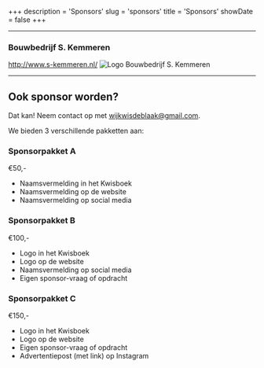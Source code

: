 +++
description = 'Sponsors'
slug = 'sponsors'
title = 'Sponsors'
showDate = false
+++

---

### Bouwbedrijf S. Kemmeren
http://www.s-kemmeren.nl/
![Logo Bouwbedrijf S. Kemmeren](/images/logo-bouwbedrijf-kemmer.png)

---

## Ook sponsor worden?
Dat kan! Neem contact op met [wijkwisdeblaak@gmail.com](mailto:wijkwisdeblaak@gmail.com).

We bieden 3 verschillende pakketten aan:

### Sponsorpakket A
€50,-
* Naamsvermelding in het Kwisboek
* Naamsvermelding op de website
* Naamsvermelding op social media

### Sponsorpakket B
€100,-
* Logo in het Kwisboek 
* Logo op de website
* Naamsvermelding op social media
* Eigen sponsor-vraag of opdracht

### Sponsorpakket C
€150,-
* Logo in het Kwisboek
* Logo op de website
* Eigen sponsor-vraag of opdracht
* Advertentiepost (met link) op Instagram
